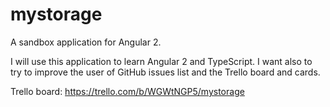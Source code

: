 # mystorage
A sandbox application for Angular 2.

I will use this application to learn Angular 2 and TypeScript. I want also to try to improve the user of GitHub issues list and the Trello board and cards.

Trello board: https://trello.com/b/WGWtNGP5/mystorage
